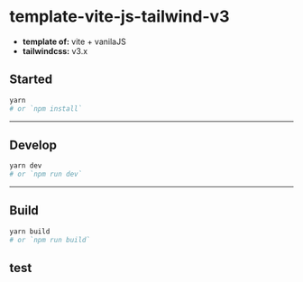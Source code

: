 # template-vite-js-tailwind-v3

- **template of:** vite + vanilaJS
- **tailwindcss:** v3.x

## Started

```bash
yarn
# or `npm install`
```

---

## Develop

```bash
yarn dev
# or `npm run dev`
```

---

## Build

```bash
yarn build
# or `npm run build`
```

## test
